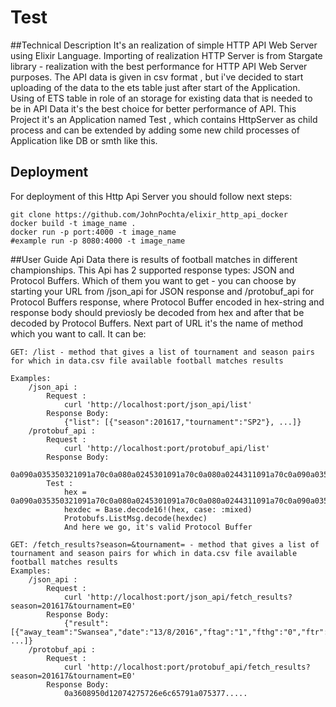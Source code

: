 # Test

##Technical Description
It's an realization of simple HTTP API Web Server using Elixir Language. Importing of realization HTTP Server is from Stargate library - realization with the best performance for HTTP API Web Server purposes.
The API data is given in csv format , but i've decided to start uploading of the data to the ets table just after start of the Application. Using of ETS table in role of an storage for existing data that is needed to be in API Data it's the best choice for better performance of API. This Project it's an Application named Test , which contains HttpServer as child process and can be extended by adding some new child processes of Application like DB or smth like this.

## Deployment
For deployment of this Http Api Server you should follow next steps:
```
git clone https://github.com/JohnPochta/elixir_http_api_docker
docker build -t image_name .
docker run -p port:4000 -t image_name
#example run -p 8080:4000 -t image_name
```
##User Guide
Api Data there is results of football matches in different championships.
This Api has 2 supported response types: JSON and Protocol Buffers. Which of them you want to get - you can choose by starting your URL from 
/json_api for JSON response
and
/protobuf_api for Protocol Buffers response, where Protocol Buffer encoded in hex-string and response body should previosly be decoded from hex and after that be decoded by Protocol Buffers. 
Next part of URL it's the name of method which you want to call. It can be:
```
GET: /list - method that gives a list of tournament and season pairs for which in data.csv file available football matches results

Examples:
	/json_api :
		Request :
			curl 'http://localhost:port/json_api/list'
		Response Body:
			{"list": [{"season":201617,"tournament":"SP2"}, ...]}
	/protobuf_api :
		Request :
			curl 'http://localhost:port/protobuf_api/list'
		Response Body:
			0a090a035350321091a70c0a080a0245301091a70c0a080a0244311091a70c0a090a035350311091a70c0a090a0353503210aca60c0a090a0353503110aca60
		Test :
			hex = 0a090a035350321091a70c0a080a0245301091a70c0a080a0244311091a70c0a090a035350311091a70c0a090a0353503210aca60c0a090a0353503110aca60
			hexdec = Base.decode16!(hex, case: :mixed)
			Protobufs.ListMsg.decode(hexdec)
			And here we go, it's valid Protocol Buffer
```

```
GET: /fetch_results?season=&tournament= - method that gives a list of tournament and season pairs for which in data.csv file available football matches results
Examples:
	/json_api :
		Request :
			curl 'http://localhost:port/json_api/fetch_results?season=201617&tournament=E0'
		Response Body:
			{"result":[{"away_team":"Swansea","date":"13/8/2016","ftag":"1","fthg":"0","ftr":"A","home_team":"Burnley","htag":"0","hthg":"0","htr":"D","id":1685,"season":201617,"tournament":"E0"}, ...]}
	/protobuf_api :
		Request :
			curl 'http://localhost:port/protobuf_api/fetch_results?season=201617&tournament=E0'
		Response Body:
			0a3608950d12074275726e6c65791a075377.....
```